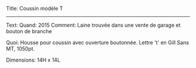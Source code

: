 ﻿Title: Coussin modèle T

----

Text: Quand: 2015
Comment: Laine trouvée dans une vente de garage et bouton de branche

Quoi: Housse pour coussin avec ouverture boutonnée. Lettre 't' en Gill Sans MT, 1050pt.

Dimensions: 14H x 14L